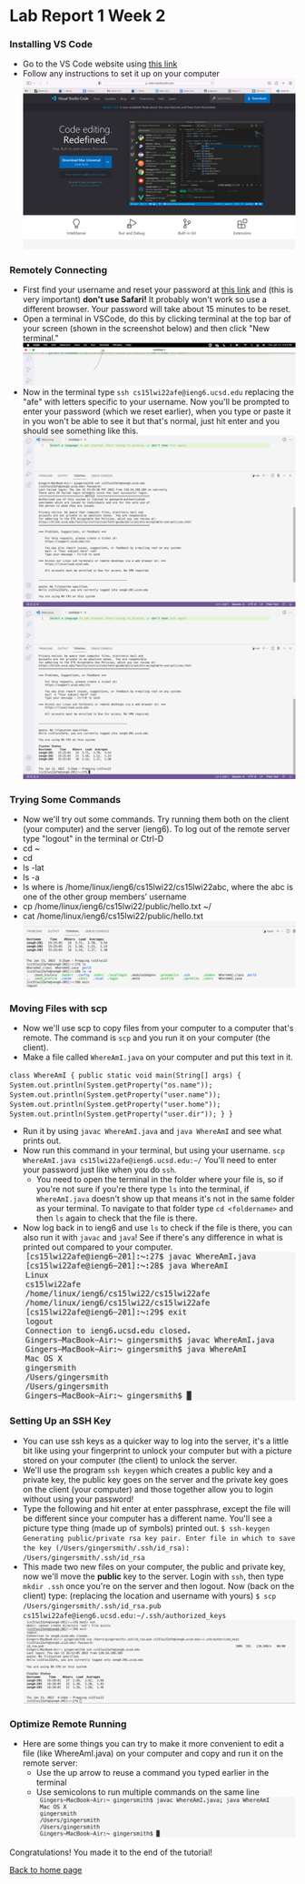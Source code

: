 # Lab Report 1 Week 2

### Installing VS Code
- Go to the VS Code website using [this link](https://code.visualstudio.com)
- Follow any instructions to set it up on your computer 
![vscode](/vscode.png)

### Remotely Connecting
- First find your username and reset your password at [this link](https://sdacs.ucsd.edu/~icc/index.php) and (this is very important) **don't use Safari!** It probably won't work so use a different browser. Your password will take about 15 minutes to be reset.
- Open a terminal in VSCode, do this by clicking terminal at the top bar of your screen (shown in the screenshot below) and then click "New terminal."
![terminal demo](/terminal.png)
- Now in the terminal type `ssh cs15lwi22afe@ieng6.ucsd.edu` replacing the "afe" with letters specific to your username. Now you'll be prompted to enter your password (which we reset earlier), when you type or paste it in you won't be able to see it but that's normal, just hit enter and you should see something like this.
![ssh 1](/remote1.png)
![ssh 2](/remote2.png)

### Trying Some Commands 
- Now we'll try out some commands. Try running them both on the client (your computer) and the server (ieng6). To log out of the remote server type "logout" in the terminal or Ctrl-D
- cd ~
- cd
- ls -lat
- ls -a
- ls <directory> where <directory> is /home/linux/ieng6/cs15lwi22/cs15lwi22abc, where the abc is one of the other group members’ username
- cp /home/linux/ieng6/cs15lwi22/public/hello.txt ~/
- cat /home/linux/ieng6/cs15lwi22/public/hello.txt
![commands](/commands.png)

### Moving Files with scp
- Now we'll use scp to copy files from your computer to a computer that's remote. The command is `scp` and you run it on your computer (the client).
- Make a file called `WhereAmI.java` on your computer and put this text in it. 

`class WhereAmI {
  public static void main(String[] args) {
    System.out.println(System.getProperty("os.name"));
    System.out.println(System.getProperty("user.name"));
    System.out.println(System.getProperty("user.home"));
    System.out.println(System.getProperty("user.dir"));
  }
}
`

- Run it by using `javac WhereAmI.java` and `java WhereAmI` and see what prints out.
- Now run this command in your terminal, but using your username. `scp WhereAmI.java cs15lwi22afe@ieng6.ucsd.edu:~/` You'll need to enter your password just like when you do `ssh`.
    - You need to open the terminal in the folder where your file is, so if you're not sure if you're there type `ls` into the terminal, if `WhereAmI.java` doesn't show up that means it's not in the same folder as your terminal. To navigate to that folder type `cd <foldername>` and then `ls` again to check that the file is there.
- Now log back in to ieng6 and use `ls` to check if the file is there, you can also run it with `javac` and `java`! See if there's any difference in what is printed out compared to your computer.
![difference](/scp.png)

### Setting Up an SSH Key
- You can use ssh keys as a quicker way to log into the server, it's a little bit like using your fingerprint to unlock your computer but with a picture stored on your computer (the client) to unlock the server.
- We'll use the program `ssh keygen` which creates a public key and a private key, the public key goes on the server and the private key goes on the client (your computer) and those together allow you to login without using your password!
- Type the following and hit enter at enter passphrase, except the file will be different since your computer has a different name. You'll see a picture type thing (made up of symbols) printed out.
`$ ssh-keygen
Generating public/private rsa key pair.
Enter file in which to save the key (/Users/gingersmith/.ssh/id_rsa): /Users/gingersmith/.ssh/id_rsa`
- This made two new files on your computer, the public and private key, now we'll move the **public** key to the server. Login with `ssh`, then type `mkdir .ssh` once you're on the server and then logout. Now (back on the client) type: (replacing the location and username with yours)
`$ scp /Users/gingersmith/.ssh/id_rsa.pub cs15lwi22afe@ieng6.ucsd.edu:~/.ssh/authorized_keys`
![key](/key.png)

### Optimize Remote Running
- Here are some things you can try to make it more convenient to edit a file (like WhereAmI.java) on your computer and copy and run it on the remote server:
    - Use the up arrow to reuse a command you typed earlier in the terminal
    - Use semicolons to run multiple commands on the same line
![optimize](/optimize.png)

Congratulations! You made it to the end of the tutorial!

[Back to home page](index.html)